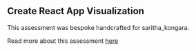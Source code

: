 ## Create React App Visualization

This assessment was bespoke handcrafted for saritha_kongara.

Read more about this assessment [here](https://react.eogresources.com)
